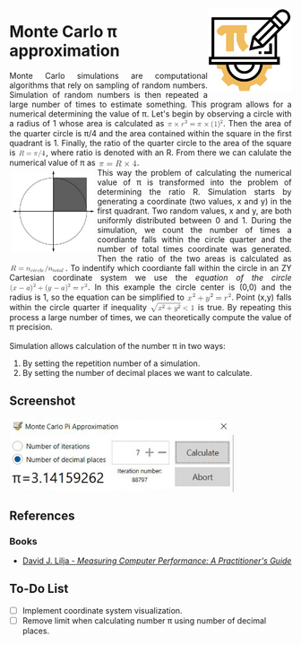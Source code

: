 <img width="150" align="right" title="PI icon" src="./resources/pi.png" alt_text="[Pi icons created by Freepik - Flaticon](https://www.flaticon.com/free-icons/mathematics_1875239)"></img>

# Monte Carlo π approximation
<p align="justify">Monte Carlo simulations are computational algorithms that rely on sampling of random numbers. Simulation of random numbers is then repeated a large number of times to estimate something. This program allows for a numerical determining the value of π. Let's begin by observing a circle with a radius of 1 whose area is calculated as <img style="vertical-align: -0.505ex" width="100" src="./resources/circle-area.png"></img>. Then the area of the quarter circle is π/4 and the area contained within the square in the first quadrant is 1. Finally, the ratio of the quarter circle to the area of the square is <img style="vertical-align: -0.505ex" width="50" src="./resources/ratio.png"></img>, where ratio is denoted with an R. From there we can calulate the numerical value of π as <img style="vertical-align: -0.505ex" width="70" src="./resources/pi_from_ratio.png"></img>.<br>
<img src="./resources/monte-carlo-circle.jpg" width="147" title="Figure used from David J. Lilja - Measuring Computer Performance: A Practitioner's Guide" align="left" hspace="5" vspace="5"> This way the problem of calculating the numerical value of π is transformed into the problem of determining the ratio R. Simulation starts by generating a coordinate (two values, x and y) in the first quadrant. Two random values, x and y, are both uniformly distributed between 0 and 1. During the simulation, we count the number of times a coordiante falls within the circle quarter and the number of total times coordinate was generated. Then the ratio of the two areas is calculated as <img style="vertical-align: -0.505ex" width="100" src="./resources/ratio-formula.png"></img>. To indentify which coordiante fall within the circle in an ZY Cartesian coordinate system we use the <i>equation of the circle</i> <img style="vertical-align: -0.505ex" width="140" src="./resources/equation-of-the-circle.png"></img>. In this example the circle center is (0,0) and the radius is 1, so the equation can be simplified to <img style="vertical-align: -0.505ex" width="80" src="./resources/equation-of-the-circle-2.png"></img>. Point (x,y) falls within the circle quarter if inequality <img style="vertical-align: -0.505ex" width="80" src="./resources/quarter-circle-condition.png"></img> is true. By repeating this process a large number of times, we can theoretically compute the value of π precision. <br><br>
Simulation allows calculation of the number π in two ways:
<ol>
  <li>By setting the repetition number of a simulation.</li>
  <li>By setting the number of decimal places we want to calculate.</li>
</ol> 
</p>

## Screenshot
<img style="vertical-align: -0.505ex" align="middle" width="400" src="./resources/screenshot.jpg"></img>

## References
### Books
<ul>
  <li><p align="justify"><a href="https://www.amazon.com/Measuring-Computer-Performance-Practitioners-Guide/dp/0521646707">David J. Lilja - <i>Measuring Computer Performance: A Practitioner's Guide</i></p></a></li>
</ul>

## To-Do List
- [ ] Implement coordinate system visualization.
- [ ] Remove limit when calculating number π using number of decimal places.